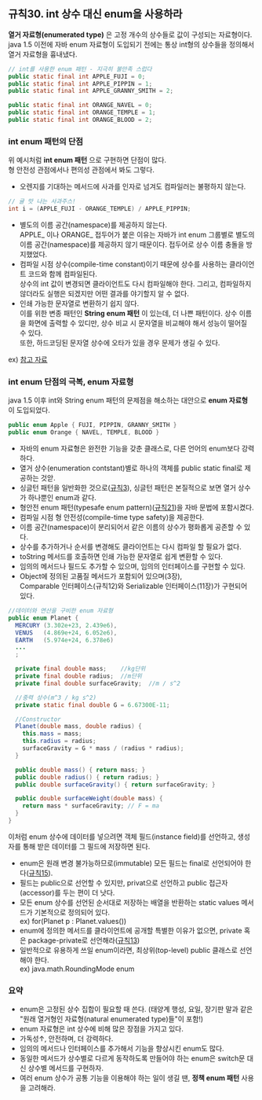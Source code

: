 ## 규칙30. int 상수 대신 enum을 사용하라
__열거 자료형(enumerated type)__ 은 고정 개수의 상수들로 값이 구성되는 자료형이다.  
java 1.5 이전에 자바 enum 자료형이 도입되기 전에는 통상 int형의 상수들을 정의해서 열거 자료형을 흉내냈다.

```JAVA
// int를 사용한 enum 패턴 - 지극히 불만족 스럽다
public static final int APPLE_FUJI = 0;
public static final int APPLE_PIPPIN = 1;
public static final int APPLE_GRANNY_SMITH = 2;

public static final int ORANGE_NAVEL = 0;
public static final int ORANGE_TEMPLE = 1;
public static final int ORANGE_BLOOD = 2;
```

### int enum 패턴의 단점
위 예시처럼 __int enum 패턴__ 으로 구현하면 단점이 많다.  
형 안전성 관점에서나 편의성 관점에서 봐도 그렇다.  
- 오렌지를 기대하는 메서드에 사과를 인자로 넘겨도 컴파일러는 불평하지 않는다.
```JAVA
// 귤 맛 나는 사과주스!
int i = (APPLE_FUJI - ORANGE_TEMPLE) / APPLE_PIPPIN;
```

- 별도의 이름 공간(namespace)를 제공하지 않는다.  
APPLE\_ 이나 ORANGE\_ 접두어가 붙은 이유는 자바가 int enum 그룹별로 별도의 이름 공간(namespace)를 제공하지 않기 때문이다. 접두어로 상수 이름 충돌을 방지했었다.  
- 컴파일 시점 상수(compile-time constant)이기 때문에 상수를 사용하는 클라이언트 코드와 함께 컴파일된다.  
상수의 int 값이 변경되면 클라이언트도 다시 컴파일해야 한다. 그리고, 컴파일하지 않더라도 실행은 되겠지만 어떤 결과를 야기할지 알 수 없다.
- 인쇄 가능한 문자열로 변환하기 쉽지 않다.  
이를 위한 변종 패턴인 __String enum 패턴__ 이 있는데, 더 나쁜 패턴이다. 상수 이름을 화면에 출력할 수 있디만, 상수 비교 시 문자열을 비교해야 해서 성능이 떨어질 수 있다.  
또한, 하드코딩된 문자열 상수에 오타가 있을 경우 문제가 생길 수 있다.  

ex) [참고 자료](http://stackoverflow.com/questions/5092015/advantages-of-javas-enum-over-the-old-typesafe-enum-pattern)

### int enum 단점의 극복, enum 자료형
java 1.5 이후 int와 String enum 패턴의 문제점을 해소하는 대안으로 __enum 자료형__ 이 도입되었다.
```JAVA
public enum Apple { FUJI, PIPPIN, GRANNY_SMITH }
public enum Orange { NAVEL, TEMPLE, BLOOD }
```

- 자바의 enum 자료형은 완전한 기능을 갖춘 클래스로, 다른 언어의 enum보다 강력하다.
- 열거 상수(enumeration contstant)별로 하나의 객체를 public static final로 제공하는 것앋.
- 싱글턴 패턴을 일반화한 것으로([규칙3](/Chapter2/Rule3.md)), 싱글턴 패턴은 본질적으로 보면 열거 상수가 하나뿐인 enum과 같다.
- 형안전 enum 패턴(typesafe enum pattern)([규칙21](/Chapter4/Rule21.md))을 자바 문법에 포함시켰다.
- 컴파일 시점 형 안전성(compile-time type safety)을 제공한다.
- 이름 공간(namespace)이 분리되어서 같은 이름의 상수가 평화롭게 공존할 수 있다.
- 상수를 추가하거나 순서를 변경해도 클라이언트는 다시 컴파일 할 필요가 없다.
- toString 메서드를 호출하면 인쇄 가능한 문자열로 쉽게 변환할 수 있다.
- 임의의 메서드나 필드도 추가할 수 있으며, 임의의 인터페이스를 구현할 수 있다.
- Object에 정의된 고품질 메서드가 포함되어 있으며(3장),  
Comparable 인터페이스(규칙12)와 Serializable 인터페이스(11장)가 구현되어 있다.

```JAVA
//데이터와 연산을 구비한 enum 자료형
public enum Planet {
  MERCURY (3.302e+23, 2.439e6),
  VENUS   (4.869e+24, 6.052e6),
  EARTH   (5.974e+24, 6.378e6)
  ...
  ;

  private final double mass;    //kg단위
  private final double radius;  //m단위
  private final double surfaceGravity;  //m / s^2

  //중력 상수(m^3 / kg s^2)
  private static final double G = 6.67300E-11;

  //Constructor
  Planet(double mass, double radius) {
    this.mass = mass;
    this.radius = radius;
    surfaceGravity = G * mass / (radius * radius);
  }

  public double mass() { return mass; }
  public double radius() { return radius; }
  public double surfaceGravity() { return surfaceGravity; }

  public double surfaceWeight(double mass) {
    return mass * surfaceGravity; // F = ma
  }
}
```
이처럼 enum 상수에 데이터를 넣으려면 객체 필드(instance field)를 선언하고, 생성자를 통해 받은 데이터를 그 필드에 저장하면 된다.
- enum은 원래 변경 불가능하므로(immutable) 모든 필드는 final로 선언되어야 한다([규칙15](/Chapter4/Rule15.md)).
- 필드는 public으로 선언할 수 있지만, privat으로 선언하고 public 접근자(accessor)를 두는 편이 더 낫다.
- 모든 enum 상수를 선언된 순서대로 저장하는 배열을 반환하는 static values 메서드가 기본적으로 정의되어 있다.  
ex) for(Planet p : Planet.values())
- enum에 정의한 메서드를 클라이언트에 공개할 특별한 이유가 없으면, private 혹은 package-private로 선언해라([규칙13](/Chapter4/Rule13.md))
- 일반적으로 유용하게 쓰일 enum이라면, 최상위(top-level) public 클래스로 선언해야 한다.  
ex) java.math.RoundingMode enum

### 요약
- enum은 고정된 상수 집합이 필요할 때 쓴다. (태양계 행성, 요일, 장기판 말과 같은 "원래 열거형인 자료형(natural enumerated type)들"이 포함!)
- enum 자료형은 int 상수에 비해 많은 장점을 가지고 있다.
 - 가독성↑, 안전하며, 더 강력하다.
- 임의의 메서드나 인터페이스를 추가해서 기능을 향상시킨 enum도 많다.
- 동일한 메서드가 상수별로 다르게 동작하도록 만들어야 하는 enum은 switch문 대신 상수별 메서드를 구현하자.
- 여러 enum 상수가 공통 기능을 이용해야 하는 일이 생길 땐, __정책 enum 패턴__ 사용을 고려해라.
